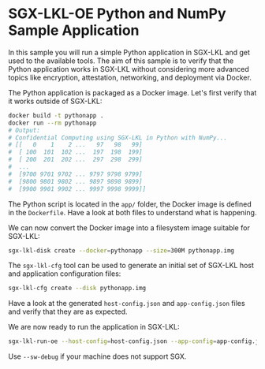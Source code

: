 SGX-LKL-OE Python and NumPy Sample Application
==============================================

In this sample you will run a simple Python application in SGX-LKL and get used to the available tools.
The aim of this sample is to verify that the Python application works in SGX-LKL without considering more advanced topics like encryption, attestation, networking, and deployment via Docker.

The Python application is packaged as a Docker image. Let's first verify that it works outside of SGX-LKL:

```sh
docker build -t pythonapp .
docker run --rm pythonapp
# Output:
# Confidential Computing using SGX-LKL in Python with NumPy... 
# [[   0    1    2 ...   97   98   99]
#  [ 100  101  102 ...  197  198  199]
#  [ 200  201  202 ...  297  298  299]
#  ...
#  [9700 9701 9702 ... 9797 9798 9799]
#  [9800 9801 9802 ... 9897 9898 9899]
#  [9900 9901 9902 ... 9997 9998 9999]]
```

The Python script is located in the `app/` folder, the Docker image is defined in the `Dockerfile`. Have a look at both files to understand what is happening.

We can now convert the Docker image into a filesystem image suitable for SGX-LKL:

```sh
sgx-lkl-disk create --docker=pythonapp --size=300M pythonapp.img
```

The `sgx-lkl-cfg` tool can be used to generate an initial set of SGX-LKL host and application configuration files:

```sh
sgx-lkl-cfg create --disk pythonapp.img
```
Have a look at the generated `host-config.json` and `app-config.json` files and verify that they are as expected.

We are now ready to run the application in SGX-LKL:

```sh
sgx-lkl-run-oe --host-config=host-config.json --app-config=app-config.json --hw-debug
```
Use `--sw-debug` if your machine does not support SGX.
